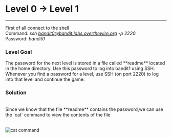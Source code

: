 <h1>Level 0 → Level 1</h1><hr>

First of all connect to the shell<br>
Command: _ssh bandit0@bandit.labs.overthewire.org -p 2220_<br>
Password: _bandit0_<br>

<h3>Level Goal</h3>
The password for the next level is stored in a file called **readme** located in the home directory. Use this password to log into bandit1 using SSH. Whenever you find a password for a level, use SSH (on port 2220) to log into that level and continue the game.

<h3>Solution</h3><br>
Since we know that the file **readme** contains the password,we can use the `cat` command to view the contents of the file<br><br>

![cat command](https://user-images.githubusercontent.com/33615252/75606858-ee96e380-5ae8-11ea-8048-095a08d73feb.png)


